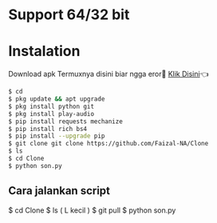 
# Support 64/32 bit 

# Instalation
Download apk Termuxnya disini biar ngga eror🌟
[Klik Disini](https://f-droid.org/repo/com.termux_117.apk)👈
```bash
$ cd
$ pkg update && apt upgrade
$ pkg install python git
$ pkg install play-audio
$ pip install requests mechanize
$ pip install rich bs4
$ pip install --upgrade pip
$ git clone git clone https://github.com/Faizal-NA/Clone
$ ls 
$ cd Clone
$ python son.py
```
## Cara jalankan script

$ cd Clone
$ ls ( L kecil )
$ git pull
$ python son.py
```

